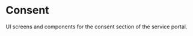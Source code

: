 <!-- gitbook-ignore -->

# Consent

UI screens and components for the consent section of the service portal.
